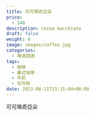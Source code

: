 ```yaml
---
title: 可可瑪奇亞朵
price:
  - 140
description: cocoa macchiato
draft: false
weight: 8
image: images/coffee.jpg
categories:
  - 啤酒調酒
tags:
  - 咖啡
  - 義式咖啡
  - 牛奶
  - 可可粉
date: 2023-08-11T23:15:04+08:00
---
```


 可可瑪奇亞朵
